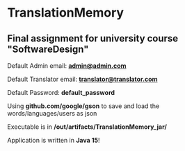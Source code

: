 # TranslationMemory
## Final assignment for university course "SoftwareDesign" 

Default Admin email: **admin@admin.com** 

Default Translator email: **translator@translator.com** 

Default Password: **default_password** 

Using **github.com/google/gson** to save and load the words/languages/users as json 

Executable is in **/out/artifacts/TranslationMemory_jar/**

Application is written in **Java 15**!
